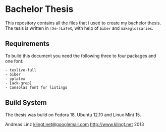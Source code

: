 # Bachelor Thesis

This repository contains all the files that i used to create my bachelor thesis. The tesis is written in `(Xe-)LaTeX`, with help of `biber` and `makeglossaries`.

## Requirements
To build this document you need the following three to four packages and one font:
    
    - texlive-full
    - biber
    - pplatex
    - [ack-grep]
    - Consolas font for listings

## Build System
The thesis was build on Fedora 18, Ubuntu 12.10 and Linux Mint 15.

Andreas Linz
klingt.net@googlemail.com
http://www.klingt.net
2013
